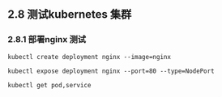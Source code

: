 
## 2.8 测试kubernetes 集群

### 2.8.1 部署nginx 测试

```shell
kubectl create deployment nginx --image=nginx

kubectl expose deployment nginx --port=80 --type=NodePort

kubectl get pod,service
```